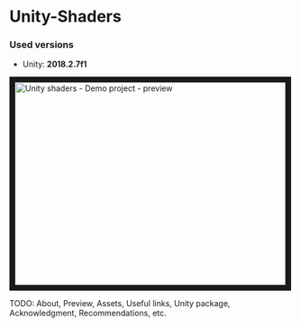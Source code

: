 # Unity-Shaders

### Used versions
* Unity: <b>2018.2.7f1</b>

<a href="http://www.youtube.com/watch?feature=player_embedded&v=yFSE7bM7LkE
" target="_blank"><img src="http://img.youtube.com/vi/yFSE7bM7LkE/0.jpg" 
alt="Unity shaders - Demo project - preview " width="480" height="360" border="10" /></a>

TODO: 
About, Preview, Assets, Useful links, Unity package, Acknowledgment, Recommendations, etc.   
